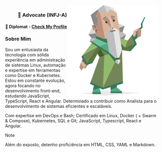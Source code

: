 <img align="right" src="https://raw.githubusercontent.com/Harlocks/design/main/assets/inkscape/characters/images.png" width="300px">

<div align="right">
    <h3>🔷 Advocate (INFJ-A)</h3>
    <h4>🔶 Diplomat - <a href="https://raw.githubusercontent.com/Harlocks/design/main/assets/inkscape/characters/images.png" target="_blank">Check My Profile</a></h4>
</div>

<div align="left">
    <h3>Sobre Mim</h3>
        <p>Sou um entusiasta da tecnologia com sólida experiência em administração de sistemas
            Linux, automação e expertise em ferramentas como Docker e Kubernetes.
            Estou em constante evolução, agora focando no desenvolvimento front-end, estudando JavaScript,
            TypeScript, React e Angular. Determinado a contribuir como Analista para o desenvolvimento
            de sistemas eficientes e escaláveis. </p>
        <p>Com expertise em DevOps e Bash; Certificado em Linux, Docker ( + Swarm & Compose), Kubernetes, SQL e Git; JavaScript, Typescript, React e Angular. </p>
</div>

> [!NOTE]
> Além do exposto, detenho proficiência em HTML, CSS, YAML e Markdown.
